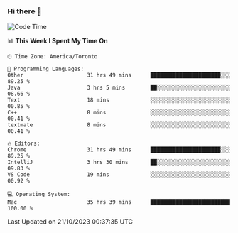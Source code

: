 ### Hi there 👋


<!--START_SECTION:waka-->
![Code Time](http://img.shields.io/badge/Code%20Time-1%2C249%20hrs%2043%20mins-blue)

📊 **This Week I Spent My Time On** 

```text
🕑︎ Time Zone: America/Toronto

💬 Programming Languages: 
Other                    31 hrs 49 mins      ██████████████████████░░░   89.25 % 
Java                     3 hrs 5 mins        ██░░░░░░░░░░░░░░░░░░░░░░░   08.66 % 
Text                     18 mins             ░░░░░░░░░░░░░░░░░░░░░░░░░   00.85 % 
C++                      8 mins              ░░░░░░░░░░░░░░░░░░░░░░░░░   00.41 % 
textmate                 8 mins              ░░░░░░░░░░░░░░░░░░░░░░░░░   00.41 % 

🔥 Editors: 
Chrome                   31 hrs 49 mins      ██████████████████████░░░   89.25 % 
IntelliJ                 3 hrs 30 mins       ██░░░░░░░░░░░░░░░░░░░░░░░   09.83 % 
VS Code                  19 mins             ░░░░░░░░░░░░░░░░░░░░░░░░░   00.92 % 

💻 Operating System: 
Mac                      35 hrs 39 mins      █████████████████████████   100.00 % 
```


 Last Updated on 21/10/2023 00:37:35 UTC
<!--END_SECTION:waka-->

<!--
**SillyPasty/SillyPasty** is a ✨ _special_ ✨ repository because its `README.md` (this file) appears on your GitHub profile.

Here are some ideas to get you started:

- 🔭 I’m currently working on ...
- 🌱 I’m currently learning ...
- 👯 I’m looking to collaborate on ...
- 🤔 I’m looking for help with ...
- 💬 Ask me about ...
- 📫 How to reach me: ...
- 😄 Pronouns: ...
- ⚡ Fun fact: ...
-->


